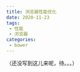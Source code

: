```yaml
---
title: 浏览器性能优化
date: 2020-11-23
tags:
 - 性能
 - 浏览器    
categories: 
 - bower
---
```


（还没写到这儿来呢，待。。。）